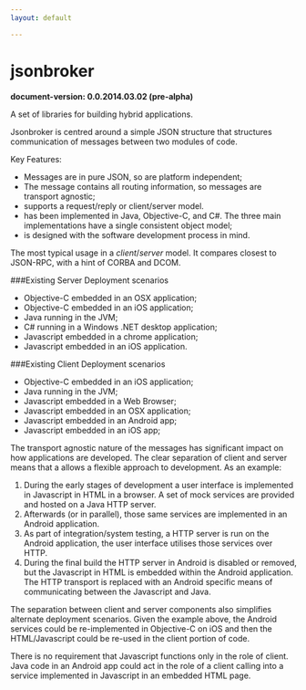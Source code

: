 ```yaml
---
layout: default

---
```


jsonbroker
====
**document-version:  0.0.2014.03.02 (pre-alpha)**



A set of libraries for building hybrid applications.


Jsonbroker is centred around a simple JSON structure that structures communication of messages between two modules of code. 

Key Features: 

* Messages are in pure JSON, so are platform independent;
* The message contains all routing information, so messages are transport agnostic;
* supports a request/reply or client/server model.
* has been implemented in Java, Objective-C, and C#. The three main implementations have a single consistent object model;
* is designed with the software development process in mind.


The most typical usage in a *client*/*server* model. It compares closest to JSON-RPC, with a hint of CORBA and DCOM.


###Existing Server Deployment scenarios

* Objective-C embedded in an OSX application;
* Objective-C embedded in an iOS application;
* Java running in the JVM;
* C# running in a Windows .NET desktop application;
* Javascript embedded in a chrome application;
* Javascript embedded in an iOS application.

###Existing Client Deployment scenarios

* Objective-C embedded in an iOS application;
* Java running in the JVM;
* Javascript embedded in a Web Browser;
* Javascript embedded in an OSX application;
* Javascript embedded in an Android app;
* Javascript embedded in an iOS app;


The transport agnostic nature of the messages has significant impact on how applications are developed. The clear separation of client and server means that a allows a flexible approach to development. As an example:

1. During the early stages of development a user interface is implemented in Javascript in HTML in a browser. A set of mock services are provided and hosted on a Java HTTP server. 
2. Afterwards (or in parallel), those same services are implemented in an Android application.
3. As part of integration/system testing, a HTTP server is run on the Android application, the user interface utilises those services over HTTP. 
4. During the final build the HTTP server in Android is disabled or removed, but the Javascript in HTML is embedded within the Android application. The HTTP transport is replaced with an Android specific means of communicating between the Javascript and Java.

The separation between client and server components also simplifies alternate deployment scenarios. Given the example above, the Android services could be re-implemented in Objective-C on iOS and then the HTML/Javascript could be re-used in the client portion of code. 

There is no requirement that Javascript functions only in the role of client. Java code in an Android app could act in the role of a client calling into a service implemented in Javascript in an embedded HTML page.  

